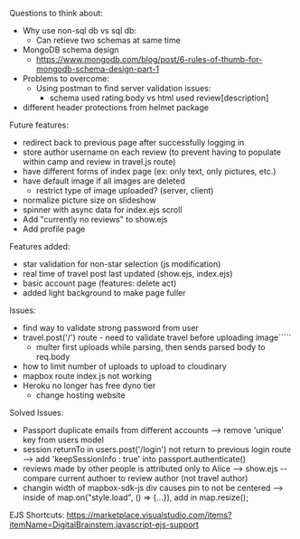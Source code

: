 Questions to think about:
- Why use non-sql db vs sql db:
    - Can retieve two schemas at same time 
- MongoDB schema design
    - https://www.mongodb.com/blog/post/6-rules-of-thumb-for-mongodb-schema-design-part-1
- Problems to overcome:
    - Using postman to find server validation issues: 
        - schema used rating.body vs html used review[description]
- different header protections from helmet package

Future features:
- redirect back to previous page after successfully logging in
- store author username on each review (to prevent having to populate within camp and review in travel.js route)
- have different forms of index page (ex: only text, only pictures, etc.)
- have default image if all images are deleted
    - restrict type of image uploaded? (server, client)
- normalize picture size on slideshow
- spinner with async data for index.ejs scroll 
- Add "currently no reviews" to show.ejs
- Add profile page

Features added:
- star validation for non-star selection (js modification)
- real time of travel post last updated (show.ejs, index.ejs)
- basic account page (features: delete act)
- added light background to make page fuller

Issues:
- find way to validate strong password from user
- travel.post('/') route - need to validate travel before uploading image`````
    - multer first uploads while parsing, then sends parsed body to req.body 
- how to limit number of uploads to upload to cloudinary
- mapbox route index.js not working
- Heroku no longer has free dyno tier 
    - change hosting website

Solved Issues:
- Passport duplicate emails from different accounts 
    --> remove 'unique' key from users model 
- session returnTo in users.post('/login') not return to previous login route
    --> add 'keepSessionInfo : true' into passport.authenticate()
- reviews made by other people is attributed only to Alice
    --> show.ejs -- compare current authoer to review author (not travel author)
- changin width of mapbox-sdk-js div causes pin to not be centered 
    --> inside of map.on("style.load", () => {...}), add in map.resize(); 

EJS Shortcuts: https://marketplace.visualstudio.com/items?itemName=DigitalBrainstem.javascript-ejs-support

